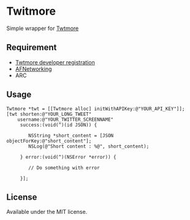 # Twitmore

Simple wrapper for [Twtmore](http://twtmore.com)

## Requirement

- [Twtmore developer registration](http://twtmore.com/api)
- [AFNetworking](https://github.com/AFNetworking/AFNetworking)
- ARC

## Usage

	Twtmore *twt = [[Twtmore alloc] initWithAPIKey:@"YOUR_API_KEY"]];
	[twt shorten:@"YOUR_LONG_TWEET"
        username:@"YOUR_TWITTER_SCREENNAME"
         success:(void(^)(id JSON)) {
         
         	NSString *short_content = [JSON objectForKey:@"short_content"];
         	NSLog(@"Short content : %@", short_content);
         
         } error:(void(^)(NSError *error)) {
         
         	// Do something with error
         	
         }];

## License

Available under the MIT license.